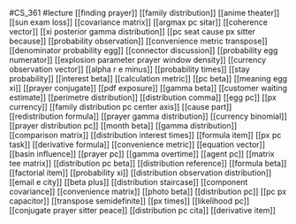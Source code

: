 #CS_361
#lecture
[[finding prayer]]
[[family distribution]]
[[anime theater]]
[[sun exam loss]]
[[covariance matrix]]
[[argmax pc sitar]]
[[coherence vector]]
[[xi posterior gamma distribution]]
[[pc seat cause px sitter because]]
[[probability observation]]
[[convenience metric transpose]]
[[denominator probability egg]]
[[connector discussion]]
[[probability egg numerator]]
[[explosion parameter prayer window density]]
[[currency observation vector]]
[[alpha r e minus]]
[[probability times]]
[[stay probability]]
[[interest beta]]
[[calculation metric]]
[[pc beta]]
[[meaning egg xi]]
[[prayer conjugate]]
[[pdf exposure]]
[[gamma beta]]
[[customer waiting estimate]]
[[perimetre distribution]]
[[distribution comma]]
[[egg pc]]
[[px currency]]
[[family distribution pc center axis]]
[[cause part]]
[[redistribution formula]]
[[prayer gamma distribution]]
[[currency binomial]]
[[prayer distribution pc]]
[[month beta]]
[[gamma distribution]]
[[comparison matrix]]
[[distribution interest times]]
[[formula item]]
[[px pc task]]
[[derivative formula]]
[[convenience metric]]
[[equation vector]]
[[basin influence]]
[[prayer pc]]
[[gamma overtime]]
[[agent pc]]
[[matrix tee matrix]]
[[distribution pc beta]]
[[distribution reference]]
[[formula beta]]
[[factorial item]]
[[probability xi]]
[[distribution observation distribution]]
[[email e city]]
[[beta plus]]
[[distribution staircase]]
[[component covariance]]
[[convenience matrix]]
[[photo beta]]
[[distribution pc]]
[[pc px capacitor]]
[[transpose semidefinite]]
[[px times]]
[[likelihood pc]]
[[conjugate prayer sitter peace]]
[[distribution pc cita]]
[[derivative item]]
